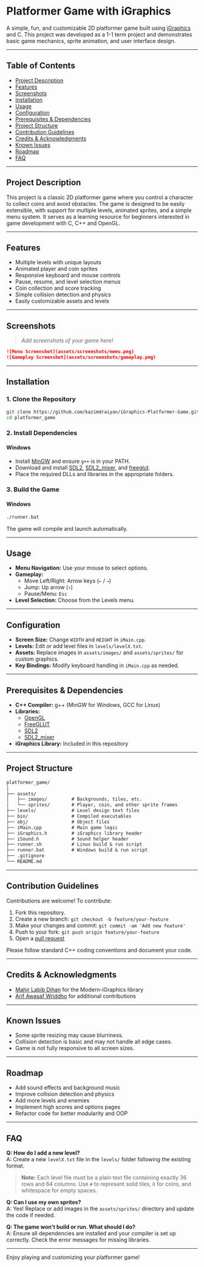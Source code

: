 # Platformer Game with iGraphics

A simple, fun, and customizable 2D platformer game built using [iGraphics](https://github.com/mahirlabibdihan/Modern-iGraphics) and C. This project was developed as a 1-1 term project and demonstrates basic game mechanics, sprite animation, and user interface design.

---

## Table of Contents

- [Project Description](#project-description)
- [Features](#features)
- [Screenshots](#screenshots)
- [Installation](#installation)
- [Usage](#usage)
- [Configuration](#configuration)
- [Prerequisites & Dependencies](#prerequisites--dependencies)
- [Project Structure](#project-structure)
- [Contribution Guidelines](#contribution-guidelines)
- [Credits & Acknowledgments](#credits--acknowledgments)
- [Known Issues](#known-issues)
- [Roadmap](#roadmap)
- [FAQ](#faq)

---

## Project Description

This project is a classic 2D platformer game where you control a character to collect coins and avoid obstacles. The game is designed to be easily extensible, with support for multiple levels, animated sprites, and a simple menu system. It serves as a learning resource for beginners interested in game development with C, C++ and OpenGL.

---

## Features

- Multiple levels with unique layouts
- Animated player and coin sprites
- Responsive keyboard and mouse controls
- Pause, resume, and level selection menus
- Coin collection and score tracking
- Simple collision detection and physics
- Easily customizable assets and levels

---

## Screenshots

> _Add screenshots of your game here!_

```md
![Menu Screenshot](assets/screenshots/menu.png)
![Gameplay Screenshot](assets/screenshots/gameplay.png)
```

---

## Installation

### 1. Clone the Repository

```bash
git clone https://github.com/kazimdraiyan/iGraphics-Platformer-Game.git
cd platformer_game
```

### 2. Install Dependencies

#### Windows

- Install [MinGW](http://www.mingw.org/) and ensure `g++` is in your PATH.
- Download and install [SDL2](https://www.libsdl.org/download-2.0.php), [SDL2_mixer](https://www.libsdl.org/projects/SDL_mixer/), and [freeglut](http://freeglut.sourceforge.net/).
- Place the required DLLs and libraries in the appropriate folders.

### 3. Build the Game

#### Windows

```bat
./runner.bat
```

The game will compile and launch automatically.

---

## Usage

- **Menu Navigation:** Use your mouse to select options.
- **Gameplay:**
  - Move Left/Right: Arrow keys (`←` / `→`)
  - Jump: Up arrow (`↑`)
  - Pause/Menu: `Esc`
- **Level Selection:** Choose from the Levels menu.

---

## Configuration

- **Screen Size:** Change `WIDTH` and `HEIGHT` in `iMain.cpp`.
- **Levels:** Edit or add level files in `levels/levelX.txt`.
- **Assets:** Replace images in `assets/images/` and `assets/sprites/` for custom graphics.
- **Key Bindings:** Modify keyboard handling in `iMain.cpp` as needed.

---

## Prerequisites & Dependencies

- **C++ Compiler:** g++ (MinGW for Windows, GCC for Linux)
- **Libraries:**
  - [OpenGL](https://www.opengl.org/)
  - [FreeGLUT](http://freeglut.sourceforge.net/)
  - [SDL2](https://www.libsdl.org/)
  - [SDL2_mixer](https://www.libsdl.org/projects/SDL_mixer/)
- **iGraphics Library:** Included in this repository

---

## Project Structure

```md
platformer_game/
│
├── assets/
│   ├── images/         # Backgrounds, tiles, etc.
│   └── sprites/        # Player, coin, and other sprite frames
├── levels/             # Level design text files
├── bin/                # Compiled executables
├── obj/                # Object files
├── iMain.cpp           # Main game logic
├── iGraphics.h         # iGraphics library header
├── iSound.h            # Sound helper header
├── runner.sh           # Linux build & run script
├── runner.bat          # Windows build & run script
├── .gitignore
└── README.md
```

---

## Contribution Guidelines

Contributions are welcome! To contribute:

1. Fork this repository.
2. Create a new branch: `git checkout -b feature/your-feature`
3. Make your changes and commit: `git commit -am 'Add new feature'`
4. Push to your fork: `git push origin feature/your-feature`
5. Open a [pull request](https://github.com/kazimdraiyan/iGraphics-Platformer-Game/pulls)

Please follow standard C++ coding conventions and document your code.

---

## Credits & Acknowledgments

- [Mahir Labib Dihan](https://github.com/mahirlabibdihan/) for the Modern-iGraphics library
- [Arif Awasaf Wriddho](https://github.com/WRIDDHO) for additional contributions

---

## Known Issues

- Some sprite resizing may cause blurriness.
- Collision detection is basic and may not handle all edge cases.
- Game is not fully responsive to all screen sizes.

---

## Roadmap

- Add sound effects and background music
- Improve collision detection and physics
- Add more levels and enemies
- Implement high scores and options pages
- Refactor code for better modularity and OOP

---

## FAQ

**Q: How do I add a new level?**  
A: Create a new `levelX.txt` file in the `levels/` folder following the existing format.
> **Note:** Each level file must be a plain text file containing exactly 36 rows and 64 columns. Use `#` to represent solid tiles, `O` for coins, and whitespace for empty spaces.

**Q: Can I use my own sprites?**  
A: Yes! Replace or add images in the `assets/sprites/` directory and update the code if needed.

**Q: The game won't build or run. What should I do?**  
A: Ensure all dependencies are installed and your compiler is set up correctly. Check the error messages for missing libraries.

---

Enjoy playing and customizing your platformer game!
